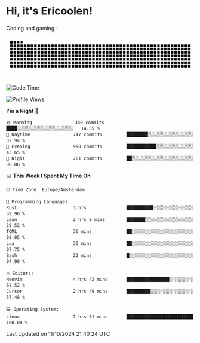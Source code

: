 # Hi, it's Ericoolen!
Coding and gaming！

<picture>
  <source media="(prefers-color-scheme: dark)" srcset="https://raw.githubusercontent.com/Eric-Song-Nop/Eric-Song-Nop/output/github-contribution-grid-snake-dark.svg">
  <source media="(prefers-color-scheme: light)" srcset="https://raw.githubusercontent.com/Eric-Song-Nop/Eric-Song-Nop/output/github-contribution-grid-snake.svg">
  <img alt="github contribution grid snake animation" src="https://raw.githubusercontent.com/Eric-Song-Nop/Eric-Song-Nop/output/github-contribution-grid-snake.svg">
</picture>

<!--START_SECTION:waka-->
![Code Time](http://img.shields.io/badge/Code%20Time-1%2C528%20hrs%2035%20mins-blue)

![Profile Views](http://img.shields.io/badge/Profile%20Views-0-blue)

**I'm a Night 🦉** 

```text
🌞 Morning                330 commits         ████░░░░░░░░░░░░░░░░░░░░░   14.55 % 
🌆 Daytime                747 commits         ████████░░░░░░░░░░░░░░░░░   32.94 % 
🌃 Evening                990 commits         ███████████░░░░░░░░░░░░░░   43.65 % 
🌙 Night                  201 commits         ██░░░░░░░░░░░░░░░░░░░░░░░   08.86 % 
```


📊 **This Week I Spent My Time On** 

```text
🕑︎ Time Zone: Europe/Amsterdam

💬 Programming Languages: 
Rust                     3 hrs               ██████████░░░░░░░░░░░░░░░   39.96 % 
Lean                     2 hrs 8 mins        ███████░░░░░░░░░░░░░░░░░░   28.52 % 
TOML                     36 mins             ██░░░░░░░░░░░░░░░░░░░░░░░   08.05 % 
Lua                      35 mins             ██░░░░░░░░░░░░░░░░░░░░░░░   07.75 % 
Bash                     22 mins             █░░░░░░░░░░░░░░░░░░░░░░░░   04.90 % 

🔥 Editors: 
Neovim                   4 hrs 42 mins       ████████████████░░░░░░░░░   62.52 % 
Cursor                   2 hrs 49 mins       █████████░░░░░░░░░░░░░░░░   37.48 % 

💻 Operating System: 
Linux                    7 hrs 31 mins       █████████████████████████   100.00 % 
```


 Last Updated on 11/10/2024 21:40:24 UTC
<!--END_SECTION:waka-->
